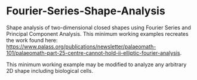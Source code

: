# Fourier-Series-Shape-Analysis
Shape analysis of two-dimensional closed shapes using Fourier Series and Principal Component Analysis. This minimum working examples recreates the work found here: https://www.palass.org/publications/newsletter/palaeomath-101/palaeomath-part-25-centre-cannot-hold-ii-elliptic-fourier-analysis. 

This minimum working example may be modified to analyze any arbitrary 2D shape including biological cells. 
